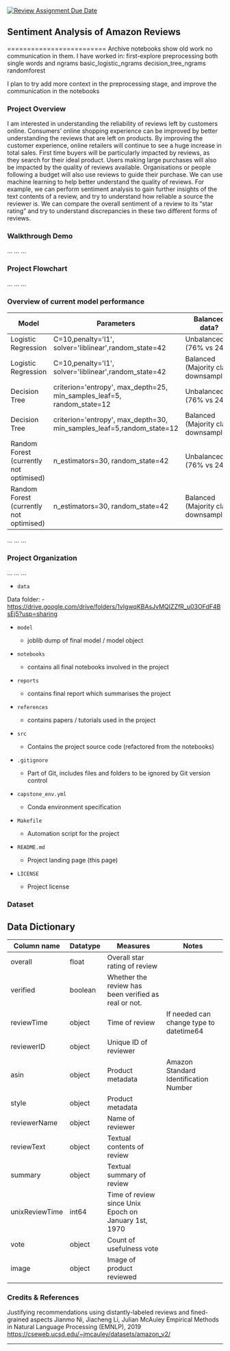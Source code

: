[![Review Assignment Due Date](https://classroom.github.com/assets/deadline-readme-button-24ddc0f5d75046c5622901739e7c5dd533143b0c8e959d652212380cedb1ea36.svg)](https://classroom.github.com/a/0GBBWOiF)
## Sentiment Analysis of Amazon Reviews
=========================
Archive notebooks show old work no communication in them. I have worked in:
first-explore
preprocessing both single words and ngrams
basic_logistic_ngrams
decision_tree_ngrams
randomforest

I plan to try add more context in the preprocessing stage, and improve the communication in the notebooks




### Project Overview

I am interested in understanding the reliability of reviews left by customers online. Consumers’ online shopping experience can be improved by better understanding
the reviews that are left on products. By improving the customer experience, online retailers will continue to see a huge increase in total sales. First time buyers will be
particularly impacted by reviews, as they search for their ideal product. Users making large purchases will also be impacted by the quality of reviews available.
Organisations or people following a budget will also use reviews to guide their purchase. We can use machine learning to help better understand the quality of reviews. For example, we can perform sentiment analysis to gain further insights of the text contents of a review, and try to understand how reliable a source the reviewer is. We
can compare the overall sentiment of a review to its “star rating” and try to understand discrepancies in these two different forms of reviews.
### Walkthrough Demo

...
...
...
### Project Flowchart
...
...
...
### Overview of current model performance
| Model                                   | Parameters                                                              | Balanced data?                        | Accuracy | Precision | Recall | F1-Score | Notes                                      |
| --------------------------------------- | ----------------------------------------------------------------------- | ------------------------------------- | -------- | --------- | ------ | -------- | ------------------------------------------ |
| Logistic Regression                     | C=10,penalty='l1', solver='liblinear',random_state=42                   | Unbalanced (76% vs 24%)               | 0.72     | 0.71      | 0.79   | 0.70     |                                            |
| Logistic Regression                     | C=10,penalty='l1', solver='liblinear',random_state=42                   | Balanced (Majority class downsampled) | 0.79     | 0.74      | 0.80   | 0.75     |                                            |
| Decision Tree                           | criterion='entropy', max_depth=25, min_samples_leaf=5, random_state=12 | Unbalanced (76% vs 24%)               | 0.79     | 0.71      | 0.64   | 0.66|
| Decision Tree                           | criterion='entropy', max_depth=30, min_samples_leaf=5,random_state=12 | Balanced (Majority class downsampled) | 0.73     | 0.68      | 0.73   | 0.68     |                                            |
| Random Forest (currently not optimised) | n_estimators=30, random_state=42                                        | Unbalanced (76% vs 24%)               | 0.85     | 0.81      | 0.76   | 0.78     |                                            |
| Random Forest (currently not optimised) | n_estimators=30, random_state=42                                        | Balanced (Majority class downsampled) | 0.79     | 0.74      | 0.80   | 0.75     |                                            |

...
...
...

### Project Organization

...
...
...

* `data` 

Data folder:
    - https://drive.google.com/drive/folders/1vIgwqKBAsJvMQIZZfR_u03OFdF4BsEj5?usp=sharing


* `model`
    - joblib dump of final model / model object

* `notebooks`
    - contains all final notebooks involved in the project

* `reports`
    - contains final report which summarises the project

* `references`
    - contains papers / tutorials used in the project

* `src`
    - Contains the project source code (refactored from the notebooks)

* `.gitignore`
    - Part of Git, includes files and folders to be ignored by Git version control

* `capstone_env.yml`
    - Conda environment specification

* `Makefile`
    - Automation script for the project

* `README.md`
    - Project landing page (this page)

* `LICENSE`
    - Project license

### Dataset
 ## Data Dictionary

| Column name    | Datatype | Measures| Notes|
| -------------- | -------- | ---------------------------------------------------- | --------------------------------------- |
| overall        | float    | Overall star rating of review   |                                         |
| verified       | boolean  | Whether the review has been verified as real or not. | |
| reviewTime     | object   | Time of review    | If needed can change type to datetime64 |
| reviewerID     | object   | Unique ID of reviewer                                |                                         |
| asin           | object   | Product metadata  |Amazon Standard Identification Number|
| style          | object   | Product metadata                                     |                                         |
| reviewerName   | object   | Name of reviewer                                     |                                         |
| reviewText     | object   | Textual contents of review                           |                                         |
| summary        | object   | Textual summary of review                            |                                         |
| unixReviewTime | int64    | Time of review since Unix Epoch on January 1st, 1970 |                                         |
| vote           | object   | Count of usefulness vote                             |                                         |
| image          | object   | Image of product reviewed                            |                                         |

### Credits & References
Justifying recommendations using distantly-labeled reviews and fined-grained aspects
Jianmo Ni, Jiacheng Li, Julian McAuley
Empirical Methods in Natural Language Processing (EMNLP), 2019 https://cseweb.ucsd.edu/~jmcauley/datasets/amazon_v2/

--------
